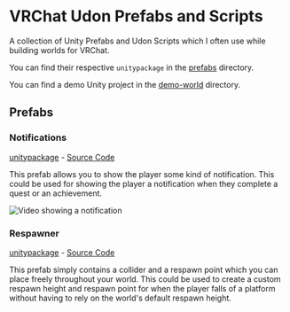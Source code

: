 # VRChat Udon Prefabs and Scripts

A collection of Unity Prefabs and Udon Scripts which I often use while building worlds for VRChat.

You can find their respective `unitypackage` in the [prefabs](./prefabs/) directory.

You can find a demo Unity project in the [demo-world](./demo-world/) directory.

## Prefabs

### Notifications

[unitypackage](./prefabs/notifications.unitypackage) - [Source Code](./demo-world/Assets/Notifications/)

This prefab allows you to show the player some kind of notification. This could be used for showing the player a notification when they complete a quest or an achievement.

![Video showing a notification](./readme-assets/notifications.gif)

### Respawner

[unitypackage](./prefabs/respawner.unitypackage) - [Source Code](./demo-world/Assets/Respawner/)

This prefab simply contains a collider and a respawn point which you can place freely throughout your world. This could be used to create a custom respawn height and respawn point for when the player falls of a platform without having to rely on the world's default respawn height.
